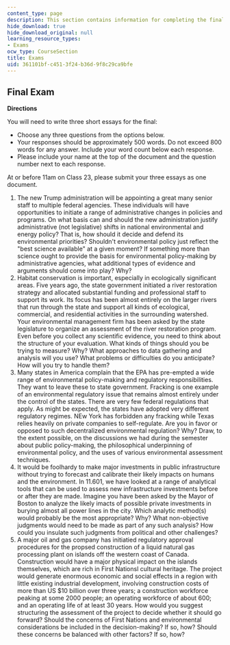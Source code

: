 ```yaml
---
content_type: page
description: This section contains information for completing the final exam.
hide_download: true
hide_download_original: null
learning_resource_types:
- Exams
ocw_type: CourseSection
title: Exams
uid: 361101bf-c451-3f24-b36d-9f8c29ca9bfe
---
```


Final Exam
----------

**Directions**

You will need to write three short essays for the final:

*   Choose any three questions from the options below.
*   Your responses should be approximately 500 words. Do not exceed 800 words for any answer. Include your word count below each response.
*   Please include your name at the top of the document and the question number next to each response.

At or before 11am on Class 23, please submit your three essays as one document.

1.  The new Trump administration will be appointing a great many senior staff to multiple federal agencies. These individuals will have opportunities to initiate a range of administrative changes in policies and programs. On what basis can and should the new administration justify administrative (not legislative) shifts in national environmental and energy policy? That is, how should it decide and defend its environmental priorities? Shouldn't environmental policy just reflect the "best science available" at a given moment? If something more than science ought to provide the basis for environmental policy-making by administrative agencies, what additional types of evidence and arguments should come into play? Why?
2.  Habitat conservation is important, especially in ecologically significant areas. Five years ago, the state government initiated a river restoration strategy and allocated substantial funding and professional staff to support its work. Its focus has been almost entirely on the larger rivers that run through the state and support all kinds of ecological, commercial, and residential activities in the surrounding watershed. Your environmental management firm has been asked by the state legislature to organize an assessment of the river restoration program. Even before you collect any scientific evidence, you need to think about the structure of your evaluation. What kinds of things should you be trying to measure? Why? What approaches to data gathering and analysis will you use? What problems or difficulties do you anticipate? How will you try to handle them?
3.  Many states in America complain that the EPA has pre-empted a wide range of environmental policy-making and regulatory responsibilities. They want to leave these to state government. Fracking is one example of an environmental regulatory issue that remains almost entirely under the control of the states. There are very few federal regulations that apply. As might be expected, the states have adopted very different regulatory regimes. NEw York has forbidden any fracking while Texas relies heavily on private companies to self-regulate. Are you in favor or opposed to such decentralized environmental regulation? Why? Draw, to the extent possible, on the discussions we had during the semester about public policy-making, the philosophical underpinning of environmental policy, and the uses of various environmental assessment techniques.
4.  It would be foolhardy to make major investments in public infrastructure without trying to forecast and calibrate their likely impacts on humans and the environment. In 11.601, we have looked at a range of analytical tools that can be used to assess new infrastructure investments before or after they are made. Imagine you have been asked by the Mayor of Boston to analyze the likely imacts of possible private investments in burying almost all power lines in the city. Which analytic method(s) would probably be the most appropriate? Why? What non-objective judgments would need to be made as part of any such analysis? How could you insulate such judgments from political and other challenges?
5.  A major oil and gas company has initiatied regulatory approval procedures for the propsed construction of a liquid natural gas processing plant on islands off the western coast of Canada. Construction would have a major physical impact on the islands themselves, which are rich in First Nationsl cultural heritage. The project would generate enormous economic and social effects in a region with little existing industrial development, involving construction costs of more than US $10 billion over three years; a construction workforce peaking at some 2000 people; an operating workforce of about 600; and an operating life of at least 30 years. How would you suggest structuring the assessment of the project to decide whether it should go forward? Should the concerns of First Nations and environmental considerations be included in the decision-making? If so, how? Should these concerns be balanced with other factors? If so, how?